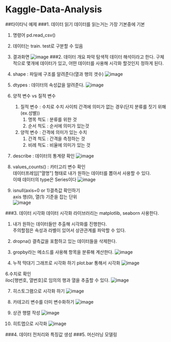 # Kaggle-Data-Analysis

##타이타닉 예제
###1. 데이터 읽기
    데이터를 읽는거는 가장 기본중에 기본
1. 명령어 pd.read_csv()
2. 데이터는 train. test로 구분할 수 있음
3. 결과화면
![image](image/titanic/read_data.png)
###2. 데이터 개요 파악
    탐색적 데이터 해석이라고 한다. 구체적으로 몇개에 데이터가 있고, 어떤 데이터를 사용해 시각화 할것인지 정하게 된다.
1. shape : 파일에 구조를 알려준다(열과 행의 갯수)
![image](image/titanic/shape.png)

2. dtypes : 데이터의 속성값을 알려준다.
![image](image/titanic/dtypes.png)

3. 양적 변수 vs 질적 변수
   1. 질적 변수 : 수치로 수치 사이틔 간격에 의미가 없는 경우(단지 분류를 짓기 위해 (ex.성별))
      1. 명목 척도 : 분류를 위한 것
      2. 순서 척도 : 순서에 의미가 있는것
   2. 양적 변수 : 간격에 의미가 있는 수치
      1. 간격 척도 : 간격을 측정하는 것
      2. 비례 척도 : 비율에 의미가 있는 것


4. describe : 데이터의 통계량 확인 
![image](image/titanic/describe.png)

5. values_counts() : 카터고리 변수 확인 
<br>데이터프레임["열명"] 형태로 내가 원하는 데이터를 뽑아서 사용할 수 있다.
<br> 이때 데이터의 type은 Series이다
![image](image/titanic/counts.png)

6. isnull(axis=0 or 1)결측값 확인하기
<br>axis 행(0), 열(1) 기준을 잡는 단위<br>
![image](image/titanic/isnull.png)

###3. 데이터 시각화
      데이터 시각화 라이브러리는 matplotlib, seaborn 사용한다.
1. 내가 원하는 데이터들만 추출해 시각화를 진행한다.<br>주의할점은 속성과 라벨이 있어서 상관관계를 파악할 수 있다.
2. dropna() 결측값을 포함하고 있는 데이터들을 삭제한다.
3. gropby라는 메소드를 사용해 항목을 분류해 계산한다.
![image](image/titanic/groupby.png)


5. 누적 막대기 그래프로 시각화 하기 plot.bar 통해서 시각화
![image](image/titanic/bar.png)

6.수치로 확인<br>
iloc[행번호, 열번호]로 임의의 행과 열을 추출할 수 있다.
![image](image/titanic/iloc.png)

7. 히스토그램으로 시각화 하기
![image](image/titanic/hist.png)

8. 카테고리 변수를 더미 변수화하기
![image](image/titanic/dummies.png)

9. 상관 행렬 작성
![image](image/titanic/corr.png)

10. 히트맵으로 시각화
![image](image/titanic/heatmap.png)

###4. 데이터 전처리와 특징값 생성
###5. 머신러닝 모델링